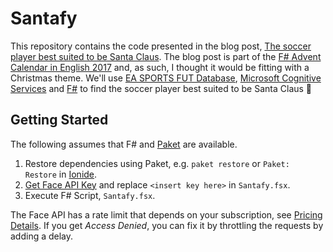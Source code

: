 # Santafy

This repository contains the code presented in the blog post, [The soccer player best suited to be Santa Claus](https://martinand.net/2017/12/11/the-soccer-player-best-suited-to-be-santa-claus). The blog post is part of the [F# Advent Calendar in English 2017](https://sergeytihon.com/2017/10/22/f-advent-calendar-in-english-2017/) and, as such, I thought it would be fitting with a Christmas theme. We'll use [EA SPORTS FUT Database](https://www.easports.com/fifa/ultimate-team/fut/database), [Microsoft Cognitive Services](https://azure.microsoft.com/en-us/services/cognitive-services/face/) and [F#](http://fsharp.org/) to find the soccer player best suited to be Santa Claus 🎅

## Getting Started

The following assumes that F# and [Paket](https://github.com/fsprojects/Paket) are available.

1. Restore dependencies using Paket, e.g. `paket restore` or `Paket: Restore` in [Ionide](https://github.com/ionide).
2. [Get Face API Key](https://azure.microsoft.com/en-us/try/cognitive-services/?api=face-api) and replace `<insert key here>` in `Santafy.fsx`. 
3. Execute F# Script, `Santafy.fsx`.

The Face API has a rate limit that depends on your subscription, see [Pricing Details](https://azure.microsoft.com/en-us/pricing/details/cognitive-services/face-api/). If you get _Access Denied_, you can fix it by throttling the requests by adding a delay.